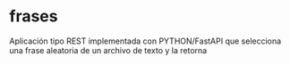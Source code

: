 # frases
Aplicación tipo REST implementada con PYTHON/FastAPI que selecciona una frase aleatoria de un archivo de texto y la retorna

